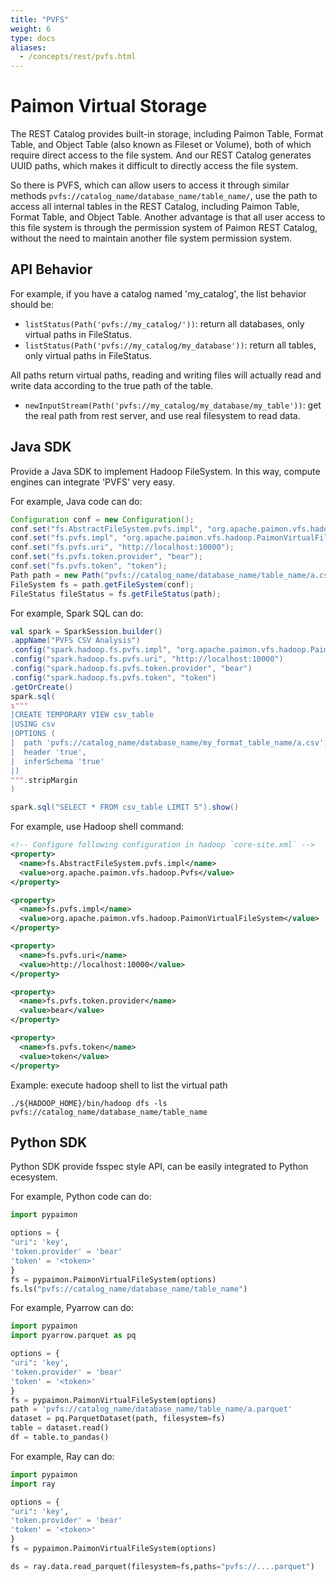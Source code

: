 ```yaml
---
title: "PVFS"
weight: 6
type: docs
aliases:
  - /concepts/rest/pvfs.html
---
```

<!--
Licensed to the Apache Software Foundation (ASF) under one
or more contributor license agreements.  See the NOTICE file
distributed with this work for additional information
regarding copyright ownership.  The ASF licenses this file
to you under the Apache License, Version 2.0 (the
"License"); you may not use this file except in compliance
with the License.  You may obtain a copy of the License at

  http://www.apache.org/licenses/LICENSE-2.0

Unless required by applicable law or agreed to in writing,
software distributed under the License is distributed on an
"AS IS" BASIS, WITHOUT WARRANTIES OR CONDITIONS OF ANY
KIND, either express or implied.  See the License for the
specific language governing permissions and limitations
under the License.
-->

# Paimon Virtual Storage

The REST Catalog provides built-in storage, including Paimon Table, Format Table, and Object Table (also known as Fileset or Volume),
both of which require direct access to the file system. And our REST Catalog generates UUID paths, which makes it difficult
to directly access the file system.

So there is PVFS, which can allow users to access it through similar methods `pvfs://catalog_name/database_name/table_name/`,
use the path to access all internal tables in the REST Catalog, including Paimon Table, Format Table, and Object Table.
Another advantage is that all user access to this file system is through the permission system of Paimon REST Catalog,
without the need to maintain another file system permission system.

## API Behavior

For example, if you have a catalog named 'my_catalog', the list behavior should be:

- `listStatus(Path('pvfs://my_catalog/'))`: return all databases, only virtual paths in FileStatus.
- `listStatus(Path('pvfs://my_catalog/my_database'))`: return all tables, only virtual paths in FileStatus.

All paths return virtual paths, reading and writing files will actually read and write data according to the true path
of the table.

- `newInputStream(Path('pvfs://my_catalog/my_database/my_table'))`: get the real path from rest server, and use real filesystem to read data.

## Java SDK

Provide a Java SDK to implement Hadoop FileSystem. In this way, compute engines can integrate 'PVFS' very easy.

For example, Java code can do:

```java
Configuration conf = new Configuration();
conf.set("fs.AbstractFileSystem.pvfs.impl", "org.apache.paimon.vfs.hadoop.Pvfs");
conf.set("fs.pvfs.impl", "org.apache.paimon.vfs.hadoop.PaimonVirtualFileSystem");
conf.set("fs.pvfs.uri", "http://localhost:10000");
conf.set("fs.pvfs.token.provider", "bear");
conf.set("fs.pvfs.token", "token");
Path path = new Path("pvfs://catalog_name/database_name/table_name/a.csv");
FileSystem fs = path.getFileSystem(conf);
FileStatus fileStatus = fs.getFileStatus(path);
```

For example, Spark SQL can do:

```scala
val spark = SparkSession.builder()
.appName("PVFS CSV Analysis")
.config("spark.hadoop.fs.pvfs.impl", "org.apache.paimon.vfs.hadoop.PaimonVirtualFileSystem")
.config("spark.hadoop.fs.pvfs.uri", "http://localhost:10000")
.config("spark.hadoop.fs.pvfs.token.provider", "bear")
.config("spark.hadoop.fs.pvfs.token", "token")
.getOrCreate()
spark.sql(
s"""
|CREATE TEMPORARY VIEW csv_table
|USING csv
|OPTIONS (
|  path 'pvfs://catalog_name/database_name/my_format_table_name/a.csv',
|  header 'true',
|  inferSchema 'true'
|)
""".stripMargin
)

spark.sql("SELECT * FROM csv_table LIMIT 5").show()
```

For example, use Hadoop shell command:

```xml
<!-- Configure following configuration in hadoop `core-site.xml` -->
<property>
  <name>fs.AbstractFileSystem.pvfs.impl</name>
  <value>org.apache.paimon.vfs.hadoop.Pvfs</value>
</property>

<property>
  <name>fs.pvfs.impl</name>
  <value>org.apache.paimon.vfs.hadoop.PaimonVirtualFileSystem</value>
</property>

<property>
  <name>fs.pvfs.uri</name>
  <value>http://localhost:10000</value>
</property>

<property>
  <name>fs.pvfs.token.provider</name>
  <value>bear</value>
</property>

<property>
  <name>fs.pvfs.token</name>
  <value>token</value>
</property>
```

Example: execute hadoop shell to list the virtual path

```shell
./${HADOOP_HOME}/bin/hadoop dfs -ls pvfs://catalog_name/database_name/table_name
```

## Python SDK

Python SDK provide fsspec style API, can be easily integrated to Python ecesystem.

For example, Python code can do:

```python
import pypaimon

options = {
"uri": 'key',
'token.provider' = 'bear'
'token' = '<token>'
}
fs = pypaimon.PaimonVirtualFileSystem(options)
fs.ls("pvfs://catalog_name/database_name/table_name")
```

For example, Pyarrow can do:

```python
import pypaimon
import pyarrow.parquet as pq

options = {
"uri": 'key',
'token.provider' = 'bear'
'token' = '<token>'
}
fs = pypaimon.PaimonVirtualFileSystem(options)
path = 'pvfs://catalog_name/database_name/table_name/a.parquet'
dataset = pq.ParquetDataset(path, filesystem=fs)
table = dataset.read()
df = table.to_pandas()
```

For example, Ray can do:

```python
import pypaimon
import ray

options = {
"uri": 'key',
'token.provider' = 'bear'
'token' = '<token>'
}
fs = pypaimon.PaimonVirtualFileSystem(options)

ds = ray.data.read_parquet(filesystem=fs,paths="pvfs://....parquet")
```
